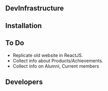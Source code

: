 ## DevInfrastructure

## Installation

## To Do

- Replicate old website in ReactJS.
- Collect info about Products/Achievements.
- Collect info on Alumni, Current members

## Developers
